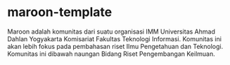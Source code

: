 # maroon-template
Maroon adalah komunitas dari suatu organisasi IMM Universitas Ahmad Dahlan Yogyakarta Komisariat Fakultas Teknologi Informasi. Komunitas ini akan lebih fokus pada pembahasan riset Ilmu Pengetahuan dan Teknologi. Komunitas ini dibawah naungan Bidang Riset Pengembangan Keilmuan.
